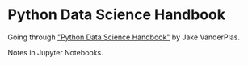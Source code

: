 # Python Data Science Handbook

Going through ["Python Data Science Handbook"](https://jakevdp.github.io/PythonDataScienceHandbook/) by Jake VanderPlas. 

Notes in Jupyter Notebooks.  
